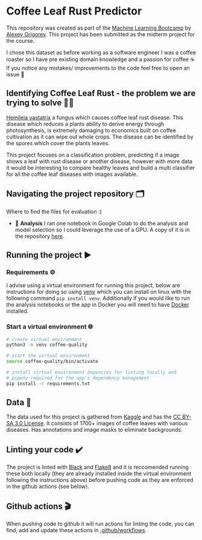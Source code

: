 # Coffee Leaf Rust Predictor

This repository was created as part of the [Machine Learning Bootcamp](https://github.com/alexeygrigorev/mlbookcamp-code/tree/master/course-zoomcamp) by [Alexey Grigorev](https://github.com/alexeygrigorev). This project has been submitted as the midterm project for the course.

I chose this dataset as before working as a software engineer I was a coffee roaster so I have pre existing domain knowledge and a passion for coffee ☕ If you notice any mistakes/ improvements to the code feel free to open an issue 💖

## Identifying Coffee Leaf Rust - the problem we are trying to solve 🕵️‍♀️


[Hemileia vastatrix](https://en.wikipedia.org/wiki/Hemileia_vastatrix) a fungus which causes coffee leaf rust disease. This disease which reduces a plants ability to derive energy through photosynthesis, is extremely damaging to economics built on coffee cultivation as it can wipe out whole crops. The disease can be identified by the spores which cover the plants leaves.

This project focuses on a classification problem, predicting if a image shows a leaf with rust disease or another disease, however with more data it would be interesting to compare healthy leaves and build a multi classifier for all the coffee leaf diseases with images available.

## Navigating the project repository 🗂️

Where to find the files for evaluation :)

- 📂 **Analysis**
    I ran one notebook in Google Colab to do the analysis and model selection so I could leverage the use of a GPU. A copy of it is in the repository [here](analysis/notebooks/leaf_rust_detection_exploration.ipynb).

## Running the project ▶️

### Requirements ⚙️

I advise using a virtual environment for running this project, below are instructions for doing so using [venv](https://docs.python.org/3/library/venv.html) which you can install on linux with the following command `pip install venv`. Additionally if you would like to run the analysis notebooks or the app in Docker you will need to have [Docker](https://docs.docker.com/get-docker/) installed.

### Start a virtual environment 🌐

```sh
# create virtual environment
python3 -m venv coffee-quality

# start the virtual environment
source coffee-quality/bin/activate

# install virtual environment depencies for linting locally and
# pipenv required for the app's dependency management
pip install -r requirements.txt
```

## Data 💽

The data used for this project is gathered from [Kaggle](https://www.kaggle.com/badasstechie/coffee-leaf-diseases) and has the [CC BY-SA 3.0 License](https://creativecommons.org/licenses/by-sa/3.0/). It consists of 1700+ images of coffee leaves with various diseases. Has annotations and image masks to eliminate backgrounds.

## Linting your code ✔️
The project is linted with [Black](https://pypi.org/project/black/) and [Flake8](https://pypi.org/project/flake8/) and it is reccomended running these both locally (they are already installed inside the virtual environment following the instructions above) before pushing code as they are enforced in the github actions (see below).

## Github actions 🎬

When pushing code to github it will run actions for linting the code, you can find, add and update these actions in [.github/workflows](./.github/workflows).